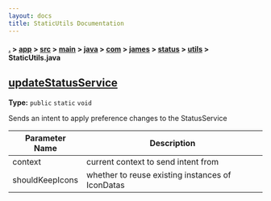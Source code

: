 ```yaml
---
layout: docs
title: StaticUtils Documentation
---
```

#### [.](./../../../../../../../../index) > [app](./../../../../../../../index) > [src](./../../../../../../index) > [main](./../../../../../index) > [java](./../../../../index) > [com](./../../../index) > [james](./../../index) > [status](./../index) > [utils](./index) > **StaticUtils.java**

## [updateStatusService](https://github.com/TheAndroidMaster/Status/blob/master/app/src/main/java/com/james/status/utils/StaticUtils.java#L166)

**Type:** `public` `static` `void`

Sends an intent to apply preference changes to the StatusService 





|Parameter Name|Description|
|-----|-----|
|context|current context to send intent from|
|shouldKeepIcons|whether to reuse existing instances of IconDatas  |









